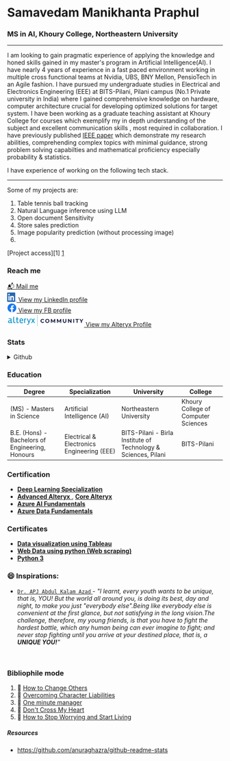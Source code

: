 # Samavedam Manikhanta Praphul
### MS in AI, Khoury College, Northeastern University
-----------------------------------------------------------------
I am looking to gain pragmatic experience of applying the knowledge and honed skills gained in my master's program in Artificial Intelligence(AI). I have nearly 4 years of experience in a fast paced environment working in multiple cross functional teams at Nvidia, UBS, BNY Mellon, PensioTech in an Agile fashion. I have pursued my undergraduate studies in Electrical and Electronics Engineering (EEE) at BITS-Pilani, Pilani campus (No.1 Private university in India) where I gained comprehensive knowledge on hardware, computer architecture crucial for developing optimized solutions for target system. I have been working as a graduate teaching assistant at Khoury College for courses which exemplify my in depth understanding of the subject and excellent communication skills , most required in collaboration. I have previously published [IEEE paper](https://ieeexplore.ieee.org/abstract/document/8722354) which demonstrate my research abilities, comprehending complex topics with minimal guidance, strong problem solving capabilties and mathematical proficiency especially probability & statistics. 

I have experience of working on the following tech stack. 
<!-- Programming Languages: Python, Java, SQL, C++, MATLAB     
Database: Oracle Database (11g, 12c, 19c) and MySQL      
Libraries: TensorFlow, Keras, PyTorch, OpenCV, Scikit-learn, Selenium, Matplotlib, Seaborn, Pandas, NumPy      
Visualizations: Tableau, QlikView, Power-BI      
SCMs: Git, Gitlab, SVN, Perforce      
OS: Linux, RHEL, Solaris, Fedora,      
Other: MLOps, Bash scripting, Gitlab, DevOps (YAML based), Microsoft Azure Cloud, Alteryx (Advance certified), PySpark, Hadoop     
-->

 -----------------------------------------------------------------
 Some of my projects are:      
 1. Table tennis ball tracking
 2. Natural Language inference using LLM
 3. Open document Sensitivity
 4. Store sales prediction
 5. Image popularity prediction (without processing image)
 6. 
[Project access][1]
[1](mailto:samavedam.m@northeastern.edu?subject="")

### Reach me
[:mailbox_with_mail: Mail me](praphulsamavedam@gmail.com) <br />
<a href="https://www.linkedin.com/in/samavedam-manikhanta-praphul/"> <img src= "/src/img/LI-In-Bug.png" alt="LinkedIn logo" width=22 height=22/> View my LinkedIn profile </a> </br>
<a href="https://www.facebook.com/praphulchampion"> <img src= "/src/img/f_logo_RGB-Blue_58.png" alt="Facebook logo" width=22 height=22/> View my FB profile </a> </br>
<a href="https://community.alteryx.com/t5/user/viewprofilepage/user-id/132735"> <img src="/src/img/alteryxCommunityLogo.png" alt="Alteryx logo" height=30 /> View my Alteryx Profile </a></br>

### Stats
<details>
  <summary>Github</summary>
  <img align="left" alt="Sama's Github Stats" src="https://github-readme-stats.vercel.app/api?username=PraphulSamavedam&count_private=true&show_icons=true&hide_border=true" />
</details>



### Education
| Degree | Specialization | University | College |       
| ----------- | ----------- |  ----------- |  ----------- |       
| (MS) - Masters in Science | Artificial Intelligence (AI) | Northeastern University | Khoury College of Computer Sciences|         
| B.E. (Hons) - Bachelors of Engineering, Honours | Electrical & Electronics Engineering (EEE) | BITS-Pilani - Birla Institute of Technology & Sciences, Pilani | BITS-Pilani |

### Certification
<ul>
 <li>
  <a href="https://www.coursera.org/account/accomplishments/certificate/EX2VDP2VRP7E">
  <b>Deep Learning Specialization</b>
  </a>
 </li>
 
 <li>
  <a href="https://s3.us-east-2.amazonaws.com/ayx.certificates/20210109_AlterxDesignerAdvanced41kaNNTTU5kNRdlW6xmMaVnVtNGdFdkWUbipmVHplNBx2oJEShFDeUFaxcVW1RahWMt9ENJpnT.pdf">
  <b>Advanced Alteryx</b>
  </a> , 
 <a href="https://s3.us-east-2.amazonaws.com/ayx.certificates/20200107_AlterxDesignerCore0TR61UejpXTx8GRaxmTFmb1clW5FTenSplNBx2oJEShFDeUFaxcVW1RahWMt90MrRVT.pdf">
 <b>Core Alteryx</b>
 </a>
</li>
 
<li>
 <a href="https://www.credly.com/badges/2a155e93-1693-4749-9ea8-235c8821d717/public_url">
  <b>Azure AI Fundamentals</b>
 </a>
</li>
 
<li>
 <a href="https://www.credly.com/badges/543f1649-2a91-4ee3-922a-543de5557d1e/public_url">
  <b>Azure Data Fundamentals</b>
 </a>
</li>
 
</ul>


### Certificates
<ul>
<li><a href="https://www.coursera.org/account/accomplishments/certificate/8JLMS3ZHNDFM">
 <b>Data visualization using Tableau</b>
</li>
<li><a href="https://www.coursera.org/account/accomplishments/certificate/PL6V962K5L7H">
 <b>Web Data using python (Web scraping)</b>
 </a></li>
<li><a href="https://www.sololearn.com/Certificate/1073-9925933/pdf">
 <b>Python 3</b>
 </a></li>
</ul>

### 😄 Inspirations:
* <a href="https://en.wikipedia.org/wiki/A._P._J._Abdul_Kalam" >```Dr. APJ Abdul Kalam Azad``` </a> - _"I learnt, every youth wants to be unique, that is, YOU! But the world all around you, is doing its best, day and night, to make you just "everybody else".Being like everybody else is convenient at the first glance, but not satisfying in the long vision.The challenge, therefore, my young friends, is that you have to fight the hardest battle, which any human being can ever imagine to fight; and never stop fighting until you arrive at your destined place, that is, a __UNIQUE YOU!__"_
<br>



### Bibliophile mode
1. :blue_book: [How to Change Others](https://bookstore.yssofindia.org/product/how-to-change-others)
2. :blue_book: [Overcoming Character Liabilities](https://bookstore.yssofindia.org/product/overcoming-character-liabilities)
3. :blue_book: [One minute manager](https://www.amazon.in/One-Minute-Manager-Kenneth-Blanchard/dp/8172234996/ref=tmm_pap_swatch_0?_encoding=UTF8&qid=&sr=)
4. :blue_book: [Don't Cross My Heart](https://www.amazon.in/Cross-My-Heart-Alex-21/dp/0099574063/ref=tmm_pap_swatch_0?_encoding=UTF8&qid=&sr=)
5. :green_book: [How to Stop Worrying and Start Living](https://www.amazon.in/How-Stop-Worrying-Start-Living/dp/0671733354)



##### Resources
* https://github.com/anuraghazra/github-readme-stats
<!--
**PraphulSamavedam/PraphulSamavedam** is a ✨ _special_ ✨ repository because its `README.md` (this file) appears on your GitHub profile.

[Todo]
Here are some ideas to get you started:

- 🔭 I’m currently working on ...
- 🌱 I’m currently learning ...
- 👯 I’m looking to collaborate on ...
- 🤔 I’m looking for help with ...
- 💬 Ask me about ...
- 📫 How to reach me: ...
- 😄 Pronouns: ...
- ⚡ Fun fact: ...
-->
